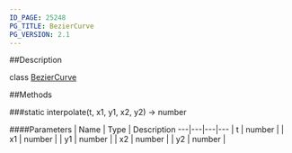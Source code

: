 ```yaml
---
ID_PAGE: 25248
PG_TITLE: BezierCurve
PG_VERSION: 2.1
---
```

##Description

class [BezierCurve](/classes/2.2/BezierCurve)



##Methods

###static interpolate(t, x1, y1, x2, y2) &rarr; number



####Parameters
 | Name | Type | Description
---|---|---|---
 | t | number | 
 | x1 | number | 
 | y1 | number | 
 | x2 | number | 
 | y2 | number | 

